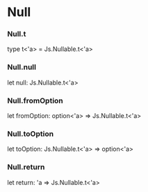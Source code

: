 # Null




### Null.t
  
type t<'a> = Js.Nullable.t<'a>  


### Null.null
  
let null: Js.Nullable.t<'a>  


### Null.fromOption
  
let fromOption: option<'a> => Js.Nullable.t<'a>  


### Null.toOption
  
let toOption: Js.Nullable.t<'a> => option<'a>  


### Null.return
  
let return: 'a => Js.Nullable.t<'a>  

